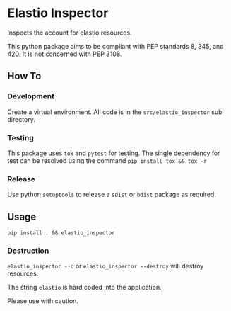 # Elastio Inspector

Inspects the account for elastio resources.

This python package aims to be compliant with PEP standards 8, 345, and 420. It is not concerned with PEP 3108.

## How To

### Development

Create a virtual environment. All code is in the `src/elastio_inspector` sub directory.

### Testing

This package uses `tox` and `pytest` for testing. The single dependency for test can be resolved using the command `pip install tox && tox -r`

### Release

Use python `setuptools` to release a `sdist` or `bdist` package as required.

## Usage

`pip install . && elastio_inspector`

### Destruction

`elastio_inspector --d` or `elastio_inspector --destroy` will destroy resources.

The string `elastio` is hard coded into the application.

Please use with caution.
